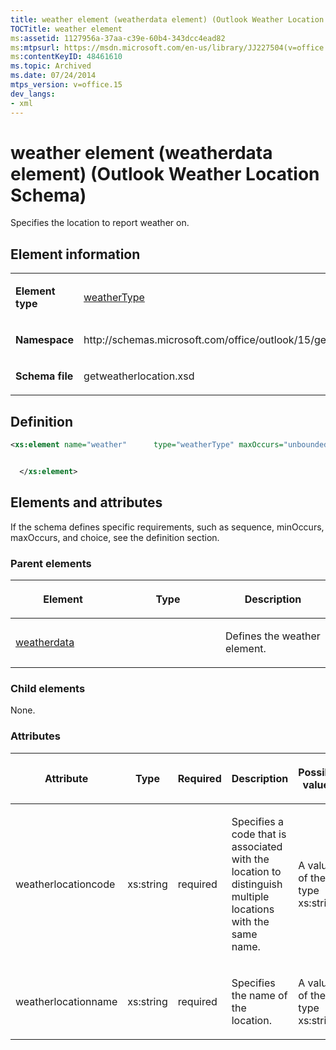 ```yaml
---
title: weather element (weatherdata element) (Outlook Weather Location Schema)
TOCTitle: weather element
ms:assetid: 1127956a-37aa-c39e-60b4-343dcc4ead82
ms:mtpsurl: https://msdn.microsoft.com/en-us/library/JJ227504(v=office.15)
ms:contentKeyID: 48461610
ms.topic: Archived
ms.date: 07/24/2014
mtps_version: v=office.15
dev_langs:
- xml
---
```


# weather element (weatherdata element) (Outlook Weather Location Schema)

Specifies the location to report weather on.

## Element information

<table>
<colgroup>
<col style="width: 50%" />
<col style="width: 50%" />
</colgroup>
<tbody>
<tr class="odd">
<td><p><strong>Element type</strong></p></td>
<td><p><a href="weathertype-complextype-outlook-weather-location-schema.md">weatherType</a></p></td>
</tr>
<tr class="even">
<td><p><strong>Namespace</strong></p></td>
<td><p>http://schemas.microsoft.com/office/outlook/15/getweatherlocation.xsd</p></td>
</tr>
<tr class="odd">
<td><p><strong>Schema file</strong></p></td>
<td><p>getweatherlocation.xsd</p></td>
</tr>
</tbody>
</table>

## Definition

``` xml
<xs:element name="weather"      type="weatherType" maxOccurs="unbounded"    >


  </xs:element>  
```

## Elements and attributes

If the schema defines specific requirements, such as sequence, minOccurs, maxOccurs, and choice, see the definition section.

### Parent elements

<table>
<colgroup>
<col style="width: 33%" />
<col style="width: 33%" />
<col style="width: 33%" />
</colgroup>
<thead>
<tr class="header">
<th><p>Element</p></th>
<th><p>Type</p></th>
<th><p>Description</p></th>
</tr>
</thead>
<tbody>
<tr class="odd">
<td><p><a href="weatherdata-element-outlook-weather-location-schema.md">weatherdata</a></p></td>
<td></td>
<td><p>Defines the weather element.</p></td>
</tr>
</tbody>
</table>

### Child elements

None.

### Attributes

<table>
<colgroup>
<col style="width: 20%" />
<col style="width: 20%" />
<col style="width: 20%" />
<col style="width: 20%" />
<col style="width: 20%" />
</colgroup>
<thead>
<tr class="header">
<th><p>Attribute</p></th>
<th><p>Type</p></th>
<th><p>Required</p></th>
<th><p>Description</p></th>
<th><p>Possible values</p></th>
</tr>
</thead>
<tbody>
<tr class="odd">
<td><p>weatherlocationcode</p></td>
<td><p>xs:string</p></td>
<td><p>required</p></td>
<td><p>Specifies a code that is associated with the location to distinguish multiple locations with the same name.</p></td>
<td><p>A value of the type xs:string</p></td>
</tr>
<tr class="even">
<td><p>weatherlocationname</p></td>
<td><p>xs:string</p></td>
<td><p>required</p></td>
<td><p>Specifies the name of the location.</p></td>
<td><p>A value of the type xs:string</p></td>
</tr>
</tbody>
</table>

